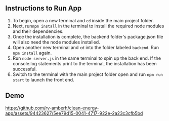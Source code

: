 ## Instructions to Run App

1. To begin, open a new terminal and ``cd`` inside the main project folder.
2. Next, run``npm install`` in the terminal to install the required node modules and their dependencies. 
3. Once the installation is complete, the backend folder's package.json file will also need the node modules installed. 
4. Open another new terminal and ``cd`` into the folder labeled ``backend``. Run ``npm install`` again. 
4. Run ``node server.js`` in the same terminal to spin up the back end. If the console.log statements print to the terminal, the installation has been successful.
5. Switch to the terminal with the main project folder open and run ``npm run start`` to launch the front end. 


## Demo





https://github.com/rv-amberh/clean-energy-app/assets/94423627/5ee79d15-0041-4717-922e-2a23c3cfb5bd




